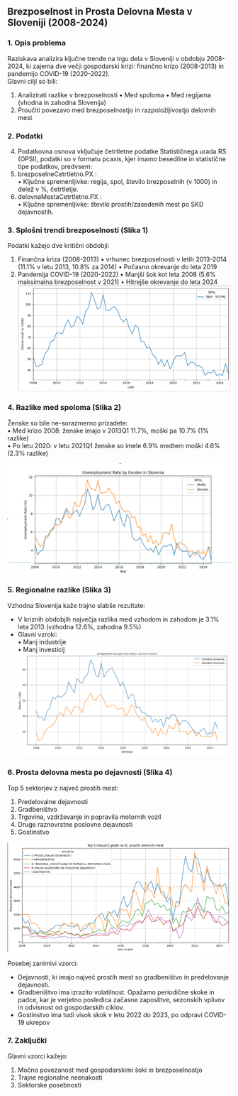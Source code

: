 ## Brezposelnost in Prosta Delovna Mesta v Sloveniji (2008-2024)

### 1. Opis problema
Raziskava analizira ključne trende na trgu dela v Sloveniji v obdobju 2008-2024,
ki zajema dve večji gospodarski krizi: finančno krizo (2008-2013) in pandemijo COVID-19 (2020-2022).<br/>
Glavni cilji so bili:
1. Analizirati razlike v brezposelnosti
    • Med spoloma
    • Med regijama (vhodna in zahodna Slovenija)
2. Proučiti povezavo med brezposelnostjo in razpoložljivostjo delovnih mest

### 2. Podatki
4. Podatkovna osnova vključuje četrtletne podatke Statističnega urada RS (OPSI), podatki so v formatu pcaxis, kjer imamo besedilne in statistične tipe podatkov, predvsem:
1. brezposelneCetrtletno.PX :  
    • Ključne spremenljivke: regija, spol, število brezposelnih (v 1000) in delež v %, četrtletje.
2. delovnaMestaCetrtletno.PX :<br/>
    • Ključne spremenljivke: število prostih/zasedenih mest po SKD dejavnostih.

### 3. Splošni trendi brezposelnosti (Slika 1)
Podatki kažejo dve kritični obdobji:
1. Finančna kriza (2008-2013)
    • vrhunec brezposelnosti v letih 2013-2014 (11.1% v letu 2013, 10.8% za 2014)
    • Počasno okrevanje do leta 2019
2. Pandemija COVID-19 (2020-2022)
    • Manjši šok kot leta 2008 (5.6% maksimalna brezposelnost v 2021)
    • Hitrejše okrevanje do leta 2024
![Graf brezposelnosti v Sloveniji](images/brezposelnostSkupaj.png)

### 4. Razlike med spoloma (Slika 2)
Ženske so bile ne-sorazmerno prizadete:<br/>
    • Med krizo 2008: ženske imajo v 2013Q1 11.7%, moški pa 10.7% (1% razlike)<br/>
    • Po letu 2020: v letu 2021Q1 ženske so imele 6.9% medtem moški 4.6% (2.3% razlike)

![Graf brezposelnosti za spola v Sloveniji](images/brezposelnostSpoli.png)
    
### 5. Regionalne razlike (Slika 3)
Vzhodna Slovenija kaže trajno slabše rezultate:
- V kriznih obdobjih največja razlika med vzhodom in zahodom je 3.1% leta 2013 (vzhodna 12.6%, zahodna 9.5%)
- Glavni vzroki:<br/>
    • Manj industrije<br/>
    • Manj investicij<br/>
![Graf brezposelnosti za regije v Sloveniji](images/brezposelnostRegije.png)

### 6. Prosta delovna mesta po dejavnosti (Slika 4)
Top 5 sektorjev z največ prostih mest:
1. Predelovalne dejavnosti
2. Gradbeništvo
3. Trgovina, vzdrževanje in popravila motornih vozil
4. Druge raznovrstne poslovne dejavnosti
5. Gostinstvo

![graf z top 5 sektorjev z največ prostih mest](images/prostaDelovnaMesta.png)

Posebej zanimivi vzorci:
- Dejavnosti, ki imajo največ prostih mest so gradbeništvo in predelovanje dejavnosti.
- Gradbeništvo ima izrazito volatilnost. Opažamo periodične skoke in padce, kar je verjetno posledica začasne zaposlitve, sezonskih vplivov in odvisnost od gospodarskih ciklov.
- Gostinstvo ima tudi visok skok v letu 2022 do 2023, po odpravi COVID-19 ukrepov

### 7. Zaključki
Glavni vzorci kažejo:
1. Močno povezanost med gospodarskimi šoki in brezposelnostjo
2. Trajne regionalne neenakosti
3. Sektorske posebnosti

